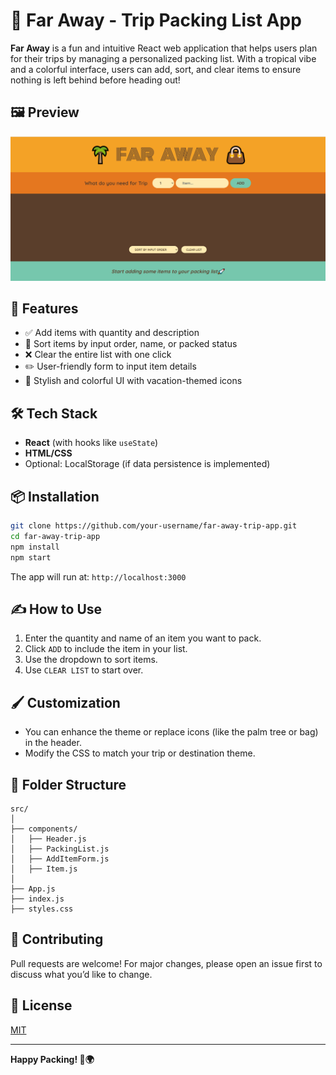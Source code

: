 # 🌴 Far Away - Trip Packing List App

**Far Away** is a fun and intuitive React web application that helps users plan for their trips by managing a personalized packing list. With a tropical vibe and a colorful interface, users can add, sort, and clear items to ensure nothing is left behind before heading out!

## 🖼️ Preview

![alt text](image.png)

## 🚀 Features

- ✅ Add items with quantity and description
- 🔄 Sort items by input order, name, or packed status
- ❌ Clear the entire list with one click
- ✏️ User-friendly form to input item details
- 🎨 Stylish and colorful UI with vacation-themed icons

## 🛠️ Tech Stack

- **React** (with hooks like `useState`)
- **HTML/CSS**
- Optional: LocalStorage (if data persistence is implemented)

## 📦 Installation

```bash
git clone https://github.com/your-username/far-away-trip-app.git
cd far-away-trip-app
npm install
npm start
```

The app will run at: `http://localhost:3000`

## ✍️ How to Use

1. Enter the quantity and name of an item you want to pack.
2. Click `ADD` to include the item in your list.
3. Use the dropdown to sort items.
4. Use `CLEAR LIST` to start over.

## 🖌️ Customization

- You can enhance the theme or replace icons (like the palm tree or bag) in the header.
- Modify the CSS to match your trip or destination theme.

## 📁 Folder Structure

```
src/
│
├── components/
│   ├── Header.js
│   ├── PackingList.js
│   ├── AddItemForm.js
│   ├── Item.js
│
├── App.js
├── index.js
├── styles.css
```

## 🤝 Contributing

Pull requests are welcome! For major changes, please open an issue first to discuss what you’d like to change.

## 📜 License

[MIT](LICENSE)

---

**Happy Packing! 🚀🌍**
